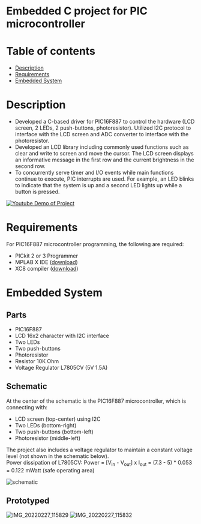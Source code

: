 # Embedded C project for PIC microcontroller
# Table of contents
- [Description](#description)
- [Requirements](#requirements)
- [Embedded System](#embedded-system)

# Description
- Developed a C-based driver for PIC16F887 to control the hardware (LCD screen, 2 LEDs, 2 push-buttons, photoresistor). Utilized I2C protocol to interface with the LCD screen and ADC converter to interface with the photoresistor.
- Developed an LCD library including commonly used functions such as clear and write to screen and move the cursor. The LCD screen displays an informative message in the first row and the current brightness in the second row.
- To concurrently serve timer and I/O events while main functions continue to execute, PIC interrupts are used. For example, an LED blinks to indicate that the system is up and a second LED lights up while a button is pressed.

[![Youtube Demo of Project](https://user-images.githubusercontent.com/98546890/155945937-2bbcddb1-84fe-410f-9edf-12444f013c57.png)](https://youtu.be/UswdGbRHbeY)

# Requirements
For PIC16F887 microcontroller programming, the following are required:
- PICkit 2 or 3 Programmer
- MPLAB X IDE ([download](https://www.microchip.com/mplab/mplab-x-ide))
- XC8 compiler ([download](https://www.microchip.com/mplab/compilers))

# Embedded System
## Parts
- PIC16F887
- LCD 16x2 character with I2C interface
- Two LEDs
- Two push-buttons
- Photoresistor
- Resistor 10K Ohm
- Voltage Regulator L7805CV (5V 1.5A)

## Schematic
At the center of the schematic is the PIC16F887 microcontroller, which is connecting with:
- LCD screen (top-center) using I2C
- Two LEDs (bottom-right)
- Two push-buttons (bottom-left)
- Photoresistor (middle-left)

The project also includes a voltage regulator to maintain a constant voltage level (not shown in the schematic below). <br/>
Power dissipation of L7805CV: Power = [V<sub>in</sub> - V<sub>out</sub>] x I<sub>out</sub> = (7.3 - 5) * 0.053 = 0.122 mWatt (safe operating area)

![schematic](https://user-images.githubusercontent.com/98546890/155946819-313a21d3-0da2-4815-95db-06f017a885cf.PNG)

## Prototyped
![IMG_20220227_115829](https://user-images.githubusercontent.com/98546890/155946601-706e1d15-bcba-46e0-89d6-d9125a9a5bb6.jpg)
![IMG_20220227_115832](https://user-images.githubusercontent.com/98546890/155946604-40c5d138-1a96-47d5-8904-9d675a04bd1a.jpg)

